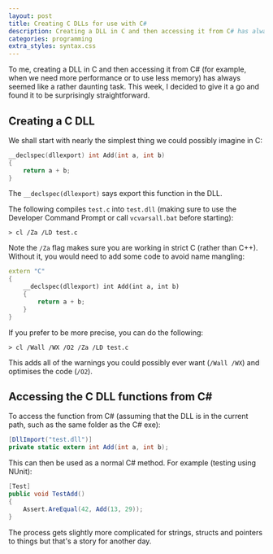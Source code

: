 ```yaml
---
layout: post
title: Creating C DLLs for use with C#
description: Creating a DLL in C and then accessing it from C# has always seemed like a aunting task. I decided to give it a go and found it to be surprisingly straightforward.
categories: programming
extra_styles: syntax.css
---
```

To me, creating a DLL in C and then accessing it from C# (for example, when we need more performance or to use less memory) has always seemed like a rather daunting task. This week, I decided to give it a go and found it to be surprisingly straightforward.

## Creating a C DLL

We shall start with nearly the simplest thing we could possibly imagine in C:

```c
__declspec(dllexport) int Add(int a, int b)
{
    return a + b;
}
```

The `__declspec(dllexport)` says export this function in the DLL.

The following compiles `test.c` into `test.dll` (making sure to use the Developer Command Prompt or call `vcvarsall.bat` before starting):

```shell
> cl /Za /LD test.c
```

Note the `/Za` flag makes sure you are working in strict C (rather than C++). Without it, you would need to add some code to avoid name mangling:

```c++
extern "C"
{
    __declspec(dllexport) int Add(int a, int b)
    {
        return a + b;
    }
}
```

If you prefer to be more precise, you can do the following:

```shell
> cl /Wall /WX /O2 /Za /LD test.c
```

This adds all of the warnings you could possibly ever want (`/Wall /WX`) and optimises the code (`/O2`).

## Accessing the C DLL functions from C#

To access the function from C# (assuming that the DLL is in the current path, such as the same folder as the C# exe):

```c#
[DllImport("test.dll")]
private static extern int Add(int a, int b);
```

This can then be used as a normal C# method. For example (testing using NUnit):

```c#
[Test]
public void TestAdd()
{
    Assert.AreEqual(42, Add(13, 29));
}
```

The process gets slightly more complicated for strings, structs and pointers to things but that's a story for another day.
